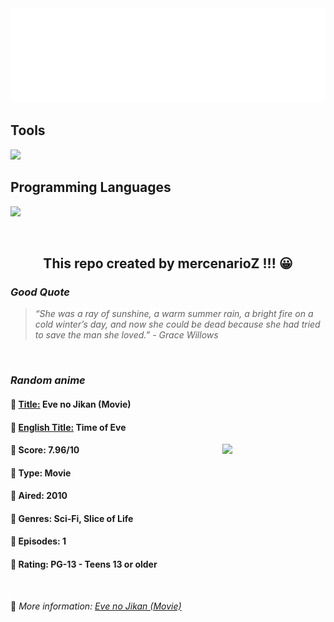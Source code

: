 
<img src="svg/nai.svg" />

<p>
  <h2>Tools</h2>
  <a href="https://skillicons.dev">
    <img src="https://skillicons.dev/icons?i=git,bash,vim,ubuntu,tensorflow,pytorch,docker,raspberrypi" />
  </a>

  <br />

  <h2>Programming Languages</h2>

  <a href="https://skillicons.dev">
    <img src="https://skillicons.dev/icons?i=python,c,cpp" />
  </a>
</p>

<br />

<h2 align="center">This repo created by mercenarioZ !!! 😀</h2>
<h3><i>Good Quote</i></h3>

<blockquote>
<i>
“She was a ray of sunshine, a warm summer rain, a bright fire on a cold winter’s day, and now she could be dead because she had tried to save the man she loved.” - Grace Willows
</i>
</blockquote>

<br />

<h3><i>Random anime</i></h3>

<h4>
  <strong>🥭 <u>Title:</u></strong> Eve no Jikan (Movie)
</h4>

<h4>🌿 <u>English Title:</u> Time of Eve</h4>

<img align="right" width="165" src=https://cdn.myanimelist.net/images/anime/9/27711.jpg />

<h4>🌱 Score: 7.96/10</h4>

<h4>🌲 Type: Movie</h4>

<h4>🌴 Aired: 2010</h4>

<h4>🌵 Genres: Sci-Fi, Slice of Life</h4>

<h4>🥑 Episodes: 1</h4>

<h4>🍏 Rating: PG-13 - Teens 13 or older</h4>

<br />

🍂 *More information: [Eve no Jikan (Movie)](https://myanimelist.net/anime/7465/Eve_no_Jikan_Movie)*
    